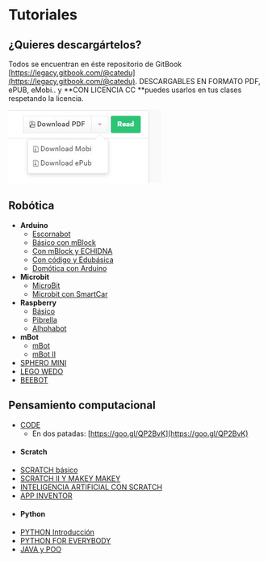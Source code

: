 # Tutoriales

## ¿Quieres descargártelos?

Todos se encuentran en éste repositorio de GitBook [https://legacy.gitbook.com/@catedu](https://legacy.gitbook.com/@catedu). DESCARGABLES EN FORMATO PDF, ePUB, eMobi.. y **CON LICENCIA CC **puedes usarlos en tus clases respetando la licencia.

![](/assets/descarga.jpg.jpg)

## Robótica

* **Arduino**
  * [Escornabot](https://catedu.gitbooks.io/escornabots/content/)
  * [Básico con mBlock](https://catedu.gitbooks.io/ensena-pensamiento-computacional-con-arduino/content/)
  * [Con mBlock y ECHIDNA](https://catedu.gitbooks.io/programa-arduino-con-echidna/content/)
  * [Con código y Edubásica](https://catedu.gitbooks.io/programa-arduino-mediante-codigo/content/)
  * [Domótica con Arduino](https://catedu.gitbooks.io/domotica-con-arduino/content/)
* **Microbit**
  * [MicroBit](https://catedu.gitbooks.io/micro-bit/content/)
  * [Microbit con SmartCar](https://catedu.gitbooks.io/smartcar-micro-bit/content/)
* **Raspberry**
  * [Básico](https://catedu.gitbooks.io/raspberry-muy-basico/content/)
  * [Pibrella](https://catedu.gitbooks.io/pibrella/content/)
  * [Alhphabot](https://catedu.gitbooks.io/alphabot/content/)
* **mBot**
  * [mBot](https://catedu.gitbooks.io/robotica-educativa-con-mbot/content/)
  * [mBot II](https://catedu.gitbooks.io/robotica-educativa-con-mbot-ii/content/)
* [SPHERO MINI](https://catedu.gitbooks.io/sphero-mini/content/)
* [LEGO WEDO](https://catedu.gitbooks.io/ensena-pensamiento-computacional-con-lego-wedo/content/)
* [BEEBOT](https://catedu.gitbooks.io/robotica-en-infantil-con-bee-bot/content/)

## Pensamiento computacional

* [CODE](https://catedu.gitbooks.io/ensena-pensamiento-computacional-con-code-org/content/)
  * En dos patadas: [https://goo.gl/QP2BvK](https://goo.gl/QP2BvK)
* #### Scratch
 * [SCRATCH básico](https://catedu.gitbooks.io/ensena-pensamiento-computacional-con-scratch/content/)
 * [SCRATCH II Y MAKEY MAKEY](https://catedu.gitbooks.io/scratch-avanzado-y-makey-makey/content/)
 * [INTELIGENCIA ARTIFICIAL CON SCRATCH](https://catedu.gitbooks.io/inteligencia-artificial-con-scratch/content/)
* [APP INVENTOR](https://catedu.gitbooks.io/app-inventor/content/)
* #### Python 
 * [PYTHON Introducción](https://catedu.gitbooks.io/introduccion-a-python/content/)
 * [PYTHON FOR EVERYBODY](https://catedu.gitbooks.io/python-for-person-in-everybody/content/)
* [JAVA y POO](https://catedu.gitbooks.io/programacion-orientada-a-objetos-java/content/)



